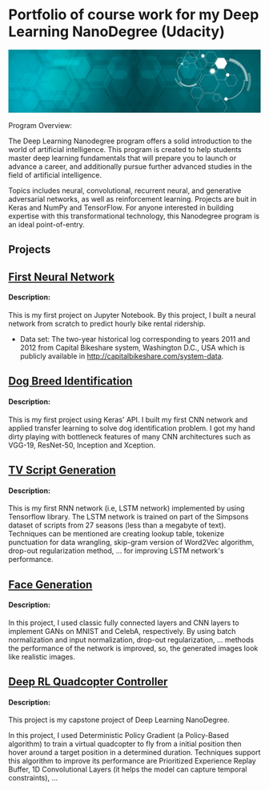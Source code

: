 # Portfolio of course work for my Deep Learning NanoDegree (Udacity)
![alt text](https://github.com/thienan092/Deep-Learning-ND/blob/master/media/big-decor-image.jpg)

Program Overview:

The Deep Learning Nanodegree program offers a solid introduction to the world of artificial intelligence. This program is created to help students master deep learning fundamentals that will prepare you to launch or advance a career, and additionally pursue further advanced studies in the field of artificial intelligence. 

Topics includes neural, convolutional, recurrent neural, and generative adversarial networks, as well as reinforcement learning. Projects are buit in Keras and NumPy and TensorFlow. For anyone interested in building expertise with this transformational technology, this Nanodegree program is an ideal point-of-entry. 

## Projects

[<h2>First Neural Network</h2>](https://github.com/thienan092/Deep-Learning-ND/tree/master/First%20Neural%20Network)

<h4>Description: </h4>
<p>
This is my first project on Jupyter Notebook. By this project, I built a neural network from scratch to predict hourly bike rental ridership. 

* Data set: The two-year historical log corresponding to years 2011 and 2012 from Capital Bikeshare system, Washington D.C., USA which is publicly available in http://capitalbikeshare.com/system-data.
</p>

[<h2>Dog Breed Identification</h2>](https://github.com/thienan092/Deep-Learning-ND/tree/master/Dog%20Project)

<h4>Description: </h4>
<p>
This is my first project using Keras' API. I built my first CNN network and applied transfer learning to solve dog identification problem. I got my hand dirty playing with bottleneck features of many CNN architectures such as VGG-19, ResNet-50, Inception and Xception.
</p>

[<h2>TV Script Generation</h2>](https://github.com/thienan092/Deep-Learning-ND/tree/master/TV%20Script%20Generation)

<h4>Description: </h4>
<p>
This is my first RNN network (i.e, LSTM network) implemented by using Tensorflow library. The LSTM network is trained on part of the Simpsons dataset of scripts from 27 seasons (less than a megabyte of text). Techniques can be mentioned are creating lookup table, tokenize punctuation for data wrangling, skip-gram version of Word2Vec algorithm, drop-out regularization method, ... for improving LSTM network's performance.
</p>

[<h2>Face Generation</h2>](https://github.com/thienan092/Deep-Learning-ND/tree/master/Face%20Generation)

<h4>Description: </h4>
<p>
In this project, I used classic fully connected layers and CNN layers to implement GANs on MNIST and CelebA, respectively. By using batch normalization and input normalization, drop-out regularization, ... methods the performance of the network is improved, so, the generated images look like realistic images.
</p>

[<h2>Deep RL Quadcopter Controller</h2>](https://github.com/thienan092/Deep-Learning-ND/tree/master/RL%20Quadcopter)

<h4>Description: </h4>
<p>
This project is my capstone project of Deep Learning NanoDegree.

In this project, I used Deterministic Policy Gradient (a Policy-Based algorithm) to train a virtual quadcopter to fly from a initial position then hover around a target position in a determined duration. Techniques support this algorithm to improve its performance are Prioritized Experience Replay Buffer, 1D Convolutional Layers (it helps the model can capture temporal constraints), ...
</p>

